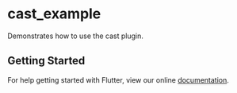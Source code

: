 # cast_example

Demonstrates how to use the cast plugin.

## Getting Started

For help getting started with Flutter, view our online
[documentation](https://flutter.io/).
